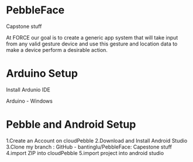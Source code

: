 # PebbleFace
Capstone stuff

At FORCE our goal is to create a generic app system that will take
input from any valid gesture device and use this gesture and location data
to make a device perform a desirable action.

# Arduino Setup
Install Ardunio IDE

Arduino - Windows

# Pebble and Android Setup

1.Create an Account on cloudPebble
2.Download and Install Android Studio
3.Clone my branch : GitHub - bantinglu/PebbleFace: Capestone stuff
4.import ZIP into cloudPebble
5.import project into android studio
